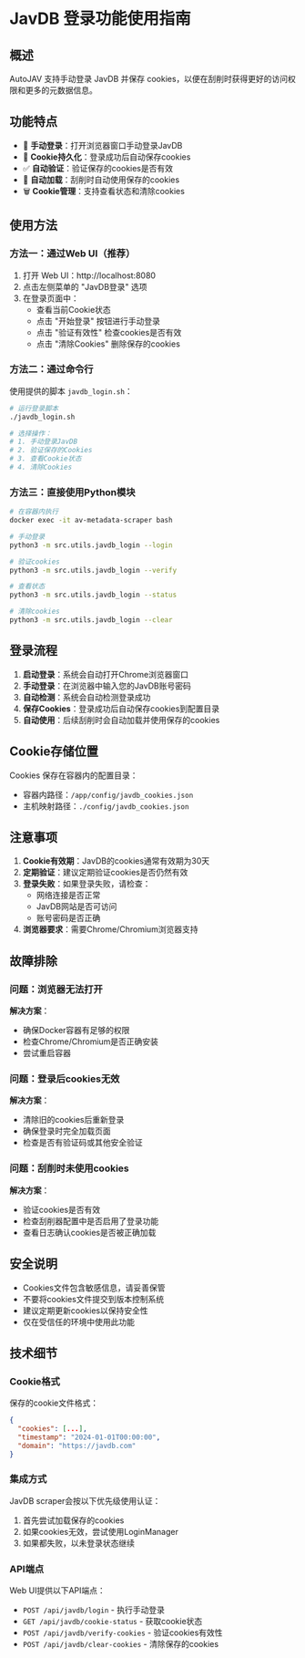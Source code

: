 # JavDB 登录功能使用指南

## 概述

AutoJAV 支持手动登录 JavDB 并保存 cookies，以便在刮削时获得更好的访问权限和更多的元数据信息。

## 功能特点

- 🔐 **手动登录**：打开浏览器窗口手动登录JavDB
- 💾 **Cookie持久化**：登录成功后自动保存cookies
- ✅ **自动验证**：验证保存的cookies是否有效
- 🔄 **自动加载**：刮削时自动使用保存的cookies
- 🗑️ **Cookie管理**：支持查看状态和清除cookies

## 使用方法

### 方法一：通过Web UI（推荐）

1. 打开 Web UI：http://localhost:8080
2. 点击左侧菜单的 "JavDB登录" 选项
3. 在登录页面中：
   - 查看当前Cookie状态
   - 点击 "开始登录" 按钮进行手动登录
   - 点击 "验证有效性" 检查cookies是否有效
   - 点击 "清除Cookies" 删除保存的cookies

### 方法二：通过命令行

使用提供的脚本 `javdb_login.sh`：

```bash
# 运行登录脚本
./javdb_login.sh

# 选择操作：
# 1. 手动登录JavDB
# 2. 验证保存的Cookies  
# 3. 查看Cookie状态
# 4. 清除Cookies
```

### 方法三：直接使用Python模块

```bash
# 在容器内执行
docker exec -it av-metadata-scraper bash

# 手动登录
python3 -m src.utils.javdb_login --login

# 验证cookies
python3 -m src.utils.javdb_login --verify

# 查看状态
python3 -m src.utils.javdb_login --status

# 清除cookies
python3 -m src.utils.javdb_login --clear
```

## 登录流程

1. **启动登录**：系统会自动打开Chrome浏览器窗口
2. **手动登录**：在浏览器中输入您的JavDB账号密码
3. **自动检测**：系统会自动检测登录成功
4. **保存Cookies**：登录成功后自动保存cookies到配置目录
5. **自动使用**：后续刮削时会自动加载并使用保存的cookies

## Cookie存储位置

Cookies 保存在容器内的配置目录：
- 容器内路径：`/app/config/javdb_cookies.json`
- 主机映射路径：`./config/javdb_cookies.json`

## 注意事项

1. **Cookie有效期**：JavDB的cookies通常有效期为30天
2. **定期验证**：建议定期验证cookies是否仍然有效
3. **登录失败**：如果登录失败，请检查：
   - 网络连接是否正常
   - JavDB网站是否可访问
   - 账号密码是否正确
4. **浏览器要求**：需要Chrome/Chromium浏览器支持

## 故障排除

### 问题：浏览器无法打开

**解决方案**：
- 确保Docker容器有足够的权限
- 检查Chrome/Chromium是否正确安装
- 尝试重启容器

### 问题：登录后cookies无效

**解决方案**：
- 清除旧的cookies后重新登录
- 确保登录时完全加载页面
- 检查是否有验证码或其他安全验证

### 问题：刮削时未使用cookies

**解决方案**：
- 验证cookies是否有效
- 检查刮削器配置中是否启用了登录功能
- 查看日志确认cookies是否被正确加载

## 安全说明

- Cookies文件包含敏感信息，请妥善保管
- 不要将cookies文件提交到版本控制系统
- 建议定期更新cookies以保持安全性
- 仅在受信任的环境中使用此功能

## 技术细节

### Cookie格式

保存的cookie文件格式：
```json
{
  "cookies": [...],
  "timestamp": "2024-01-01T00:00:00",
  "domain": "https://javdb.com"
}
```

### 集成方式

JavDB scraper会按以下优先级使用认证：
1. 首先尝试加载保存的cookies
2. 如果cookies无效，尝试使用LoginManager
3. 如果都失败，以未登录状态继续

### API端点

Web UI提供以下API端点：
- `POST /api/javdb/login` - 执行手动登录
- `GET /api/javdb/cookie-status` - 获取cookie状态
- `POST /api/javdb/verify-cookies` - 验证cookies有效性
- `POST /api/javdb/clear-cookies` - 清除保存的cookies
